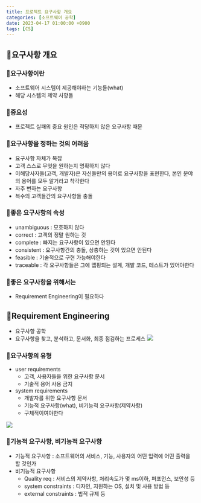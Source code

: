 ```yaml
---
title: 프로젝트 요구사항 개요
categories: [소프트웨어 공학]
date: 2023-04-17 01:00:00 +0900
tags: [CS]
---
```


## 📌요구사항 개요

### 📖요구사항이란

- 소프트웨어 시스템이 제공해야하는 기능들(what)
- 해당 시스템의 제약 사항들

### 📖중요성

- 프로젝트 실패의 중요 원인은 적당하지 않은 요구사항 때문

### 📖요구사항을 정하는 것의 어려움

- 요구사항 자체가 복잡
- 고객 스스로 무엇을 원하는지 명확하지 않다
- 이해당사자들(고객, 개발자)은 자신들만의 용어로 요구사항을 표현한다, 본인 분야의 용어를 모두 알거라고 착각한다
- 자주 변하는 요구사항
- 복수의 고객들간의 요구사항들 충돌

### 📖좋은 요구사항의 속성

- unambiguous : 모호하지 않다
- correct : 고객의 정말 원하는 것
- complete : 빠지는 요구사항이 있으면 안된다
- consistent : 요구사항간의 충돌, 상충하는 것이 있으면 안된다
- feasible : 기술적으로 구현 가능해야한다
- traceable : 각 요구사항들은 그에 맵핑되는 설계, 개발 코드, 테스트가 있어야한다

### 📖좋은 요구사항을 위해서는

- Requirement Engineering이 필요하다

## 📌Requirement Engineering

- 요구사항 공학
- 요구사항을 찾고, 분석하고, 문서화, 최종 점검하는 프로세스
  ![](https://velog.velcdn.com/images/wjdtmfgh/post/ed2c075e-9999-410e-8f53-b6f03ec88ed1/image.png)

### 📖요구사항의 유형

- user requirements
  - 고객, 사용자들을 위한 요구사항 문서
  - 기술적 용어 사용 금지
- system requirements
  - 개발자를 위한 요구사항 문서
  - 기능적 요구사항(what), 비기능적 요구사항(제약사항)
  - 구체적이여야한다

![](https://velog.velcdn.com/images/wjdtmfgh/post/72cfc72a-f0cc-48bf-a2d5-5344157ad414/image.png)

### 📖기능적 요구사항, 비기능적 요구사항

- 기능적 요구사항 : 소프트웨어의 서비스, 기능, 사용자의 어떤 입력에 어떤 출력을 할 것인가
- 비기능적 요구사항
  - Quality req : 서비스의 제약사항, 처리속도가 몇 ms이하, 퍼포먼스, 보안성 등
  - system constraints : 디자인, 지원하는 OS, 설치 및 사용 방법 등
  - external constraints : 법적 규제 등
